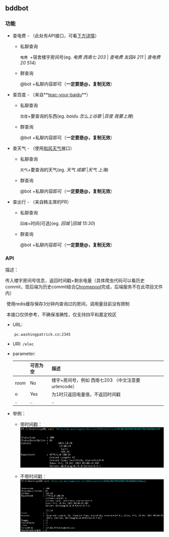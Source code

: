 ## bddbot

### 功能

- 查电费 - （此处有API接口，可看[下方详情](###API)）

  - 私聊查询

    ```电费 ```+宿舍楼宇房间号(eg. *电费 西南七 203* | *查电费 友园4 211* | *查电费 20 514*)

  - 群查询

    @bot +私聊内容即可（**一定要是@，复制无效**）

- 查百度 - （来自**[teac-your-baidu](https://github.com/luchenqun/teach-you-baidu)**）

  - 私聊查询

    ```百度```+要查询的东西(eg. *baidu 怎么上谷歌* |*百度 我要上推*)

  - 群查询

    @bot +私聊内容即可（**一定要是@，复制无效**）

- 查天气 - （使用[和风天气]( https://dev.heweather.com/docs/api/ )接口）

  - 私聊查询

    ```天气```+要查询的天气(eg. *天气 成都* |*天气 上海*)

  - 群查询

    @bot +私聊内容即可（**一定要是@，复制无效**）

- 查出行 - （来自韩主席的PR）

  - 私聊查询

    ```回城```+时间(可选)(eg. *回城* |*回城 15:30*)

  - 群查询

    @bot +私聊内容即可（**一定要是@，复制无效**）

### API

描述：

​		传入楼宇房间号信息，返回时间戳+剩余电量（具体爬虫代码可以看历史commit，现后端为历史commit结合[Chromepool](https://github.com/zzy0302/Chroomepool)完成，后端服务不在此项目文件内）

​		使用redis缓存保存3分钟内查询过的房间，调用量目前没有限制

​		本接口仅供参考，不确保准确性，仅支持四平和嘉定校区

- URL: 
```
	pc.washingpatrick.cn:2345
```
- URI: `/elec`

- parameter:

  |      | 可否为空 | 描述                                                 |
  | ---- | -------- | ---------------------------------------------------- |
  | room | No       | 楼宇+房间号，例如  西南七203 （中文注意要urlencode） |
  | o    | Yes      | 为1时只返回电量值，不返回时间戳                      |
  | ..   | ..       | ..                                                   |

- 举例：

  - 带时间戳：![image-20191025170706504](https://github.com/zzy0302/ddbot/blob/master/img/image-20191025170706504.png)

    

  - 不带时间戳：![image-20191025170541342](https://github.com/zzy0302/ddbot/blob/master/img/image-20191025170541342.png )

